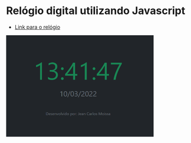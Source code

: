 # Relógio digital utilizando Javascript

* <a href="https://jeanmoissa.github.io/javascript_digital_clock"/>Link para o relógio</a>

<img src="https://github.com/jeanmoissa/javascript_digital_clock/blob/main/Capturar.PNG" width="400px"/>

